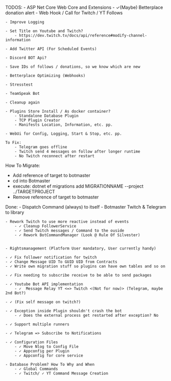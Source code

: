 ﻿TODOS:
	- ASP Net Core Web Core and Extensions
		- ✓(Maybe) Betterplace donation alert
		- Web Hook / Call for Twitch / YT Follows
	
	- Improve Logging

	- Set Title on Youtube and Twitch?
		- https://dev.twitch.tv/docs/api/reference#modify-channel-information
	
	- Add Twitter API (For Scheduled Events)

	- Discord BOT Api?

	- Save IDs of follows / donations, so we know which are new 

	- Betterplace Optimizing (Webhooks)

	- Stresstest

	- TeamSpeak Bot

	- Cleanup again

	- Plugins Store Install / As docker container?
		- Standalone Database Plugin 
		- TCP Plugin Creator
		- Manifests Location, Information, etc. pp.

	- WebUi for Config, Logging, Start & Stop, etc. pp.

	To Fix:
		- Telegram goes offline
		- Twitch send 4 messages on follow after longer runtime
		- No Twitch reconnect after restart

How To Migrate:
- Add reference of target to botmaster
- cd into Botmaster
- execute: dotnet ef migrations add MIGRATIONNAME --project ../TARGETPROJECT
- Remove reference of target to botmaster


Done:
	- Dispatch Command (always) to itself
	- Botmaster Twitch & Telegram to library

	- Rework Twitch to use more reactive instead of events
		- ✓ Cleanup FollowerService
		- ✓ Send Twitch messages / Command to the ouside
		- ✓ Rework BotCommandManager (Look @ Rule Of Silvester)
		

	- Rightsmanagement (Platform User mandatory, User currently handy)

	- ✓ Fix follower notification for twitch
	- ✓ Change Message UID To GUID UID from Contracts
	- ✓ Write own migration stuff so plugins can have own tables and so on

	- ✓ Fix needing to subscribe receive to be able to send packages
	
	- ✓ Youtube Bot API implementation
		- ✓  Message Relay YT <=> Twitch <(Not for now)> (Telegram, maybe 2nd Bot?)

	- ✓ (Fix self message on twitch?)

	- ✓ Exception inside Plugin shouldn't crash the bot
		- ✓ Does the external process get restarted after exception? No

	- ✓ Support multiple runners

	- ✓ Telegram => Subscribe to Notifications

	- ✓ Configuration Files
		- ✓ Move Nlog to Config File
		- ✓ Appconfig per Plugin
		- ✓ Appconfig for core service

	- Database Problem? How To Why and When
		- ✓ Global Commands
		- ✓ Twitch/ ✓ YT Command Message Creation